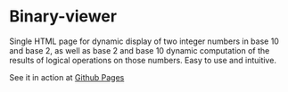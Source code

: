 # Binary-viewer
Single HTML page for dynamic display of two integer numbers in base 10 and base 2, as well as base 2 and base 10 dynamic computation of the results of logical operations on those numbers. Easy to use and intuitive.

See it in action at [Github Pages](https://mulekick.github.io/Binary-viewer/)